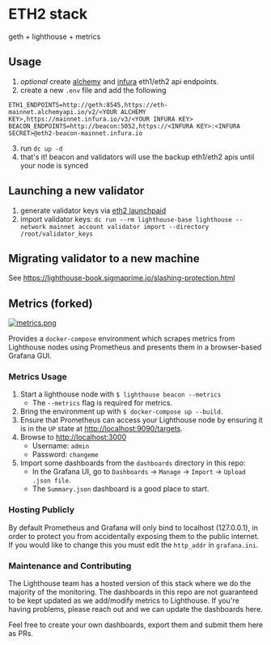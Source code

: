 # ETH2 stack

geth + lighthouse + metrics

## Usage


1. _optional_ create [alchemy](https://www.alchemy.com/) and [infura](https://infura.io/) eth1/eth2 api endpoints.
2. create a new `.env` file and add the following

```env
ETH1_ENDPOINTS=http://geth:8545,https://eth-mainnet.alchemyapi.io/v2/<YOUR ALCHEMY KEY>,https://mainnet.infura.io/v3/<YOUR INFURA KEY>
BEACON_ENDPOINTS=http://beacon:5052,https://<INFURA KEY>:<INFURA SECRET>@eth2-beacon-mainnet.infura.io
```

3. run `dc up -d`
4. that's it! beacon and validators will use the backup eth1/eth2 apis until your node is synced

## Launching a new validator

1. generate validator keys via [eth2 launchpaid](https://launchpad.ethereum.org/en/)
2. import validator keys: `dc run --rm lighthouse-base lighthouse --network mainnet account validator import --directory /root/validator_keys`

## Migrating validator to a new machine

See https://lighthouse-book.sigmaprime.io/slashing-protection.html

## Metrics (forked)

[![metrics.png](https://i.postimg.cc/Jh7rxtgp/metrics.png)](https://postimg.cc/4YMRN4Xc)

Provides a `docker-compose` environment which scrapes metrics from Lighthouse
nodes using Prometheus and presents them in a browser-based Grafana GUI.

### Metrics Usage

1. Start a lighthouse node with `$ lighthouse beacon --metrics`
    - The `--metrics` flag is required for metrics.
1. Bring the environment up with `$ docker-compose up --build`.
1. Ensure that Prometheus can access your Lighthouse node by ensuring it is in
   the `UP` state at [http://localhost:9090/targets](http://localhost:9090/targets).
1. Browse to [http://localhost:3000](http://localhost:3000)
    - Username: `admin`
    - Password: `changeme`
1. Import some dashboards from the `dashboards` directory in this repo:
    - In the Grafana UI, go to `Dashboards` -> `Manage` -> `Import` -> `Upload .json file`.
    - The `Summary.json` dashboard is a good place to start.

### Hosting Publicly

By default Prometheus and Grafana will only bind to localhost (127.0.0.1), in
order to protect you from accidentally exposing them to the public internet. If
you would like to change this you must edit the `http_addr` in `grafana.ini`.

### Maintenance and Contributing

The Lighthouse team has a hosted version of this stack where we do the
majority of the monitoring. The dashboards in this repo are not guaranteed to
be kept updated as we add/modify metrics to Lighthouse. If you're having
problems, please reach out and we can update the dashboards here.

Feel free to create your own dashboards, export them and submit them here as
PRs.
